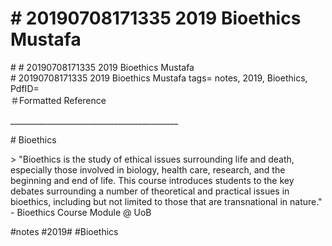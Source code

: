 # \# 20190708171335 2019 Bioethics Mustafa

\# \# 20190708171335 2019 Bioethics Mustafa\
\# 20190708171335 2019 Bioethics Mustafa tags= notes, 2019, Bioethics,\
PdfID=\
＃Formatted Reference

\_\_\_\_\_\_\_\_\_\_\_\_\_\_\_\_\_\_\_\_\_\_\_\_\_\_\_\_\_\_\_\_\_\_\_\_\_\_\_\_\_\_

\# Bioethics

\> \"Bioethics is the study of ethical issues surrounding life and death, especially those involved in biology, health care, research, and the beginning and end of life. This course introduces students to the key debates surrounding a number of theoretical and practical issues in bioethics, including but not limited to those that are transnational in nature.\" - Bioethics Course Module @ UoB

\#notes \#2019\# \#Bioethics
